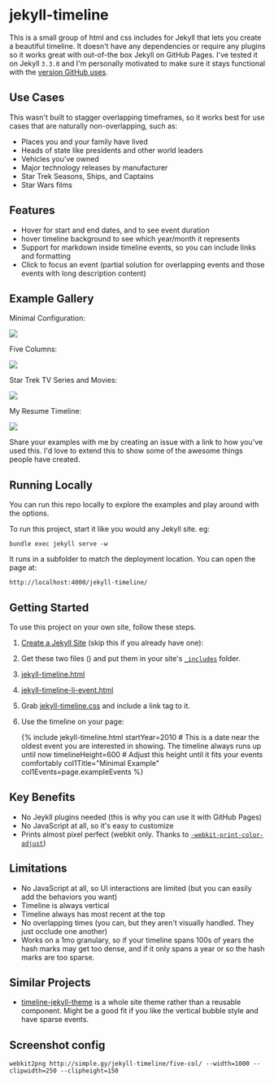 # jekyll-timeline

This is a small group of html and css includes for Jekyll that lets you create a beautiful timeline. It doesn't have any dependencies or require any plugins so it works great with out-of-the box Jekyll on GitHub Pages. I've tested it on Jekyll `3.3.0` and I'm personally motivated to make sure it stays functional with the [version GitHub uses](https://pages.github.com/versions/).

## Use Cases

This wasn't built to stagger overlapping timeframes, so it works best for use cases that are naturally non-overlapping, such as:

* Places you and your family have lived
* Heads of state like presidents and other world leaders
* Vehicles you've owned
* Major technology releases by manufacturer
* Star Trek Seasons, Ships, and Captains
* Star Wars films

## Features

* Hover for start and end dates, and to see event duration
* hover timeline background to see which year/month it represents
* Support for markdown inside timeline events, so you can include links and formatting
* Click to focus an event (partial solution for overlapping events and those events with long description content)

## Example Gallery

Minimal Configuration:

<a href="http://www.simple.gy/jekyll-timeline/example-minimal/">
<img src="https://github.com/SimplGy/jekyll-timeline/raw/master/_screencaps/simplegyjekylltimelineexampleminimal-clipped.png"/>
</a>

Five Columns:

<a href="http://www.simple.gy/jekyll-timeline/five-col/">
<img src="https://github.com/SimplGy/jekyll-timeline/raw/master/_screencaps/simplegyjekylltimelinefivecol-clipped.png"/>
</a>

Star Trek TV Series and Movies:

<a href="http://www.simple.gy/jekyll-timeline/star-trek/">
<img src="https://github.com/SimplGy/jekyll-timeline/raw/master/_screencaps/simplegyjekylltimelinestartrek-clipped.png"/>
</a>

My Resume Timeline:

<a href="http://simple.gy/resume/pretty">
<img src="https://github.com/SimplGy/jekyll-timeline/raw/master/_screencaps/simplegyresumepretty-clipped.png"/>
</a>

Share your examples with me by creating an issue with a link to how you've used this. I'd love to extend this to show some of the awesome things people have created.

## Running Locally

You can run this repo locally to explore the examples and play around with the options.

To run this project, start it like you would any Jekyll site. eg:

    bundle exec jekyll serve -w

It runs in a subfolder to match the deployment location. You can open the page at:

    http://localhost:4000/jekyll-timeline/

## Getting Started

To use this project on your own site, follow these steps.

1. [Create a Jekyll Site](https://jekyllrb.com/docs/quickstart/) (skip this if you already have one):
2. Get these two files () and put them in your site's [`_includes`](https://github.com/SimplGy/jekyll-timeline/tree/master/_includes) folder.
  1. [jekyll-timeline.html](https://github.com/SimplGy/jekyll-timeline/tree/master/_includes/jekyll-timeline.html)
  2. [jekyll-timeline-li-event.html](https://github.com/SimplGy/jekyll-timeline/tree/master/_includes/jekyll-timeline-li-event.html)
3. Grab [jekyll-timeline.css](https://github.com/SimplGy/jekyll-timeline/tree/master/_includes/jekyll-timeline.css) and include a link tag to it.
4. Use the timeline on your page:

    {% include jekyll-timeline.html
       startYear=2010 # This is a date near the oldest event you are interested in showing. The timeline always runs up until now
       timelineHeight=600 # Adjust this height until it fits your events comfortably
       col1Title="Minimal Example"
       col1Events=page.exampleEvents
    %}

## Key Benefits

* No Jeykll plugins needed (this is why you can use it with GitHub Pages)
* No JavaScript at all, so it's easy to customize
* Prints almost pixel perfect (webkit only. Thanks to [`-webkit-print-color-adjust`](https://developer.mozilla.org/en-US/docs/Web/CSS/-webkit-print-color-adjust))

## Limitations

* No JavaScript at all, so UI interactions are limited (but you can easily add the behaviors you want)
* Timeline is always vertical
* Timeline always has most recent at the top
* No overlapping times (you can, but they aren't visually handled. They just occlude one another)
* Works on a 1mo granulary, so if your timeline spans 100s of years the hash marks may get too dense, and if it only spans a year or so the hash marks are too sparse. 

## Similar Projects

* [timeline-jekyll-theme](https://github.com/kirbyt/timeline-jekyll-theme) is a whole site theme rather than a reusable component. Might be a good fit if you like the vertical bubble style and have sparse events.

## Screenshot config

    webkit2png http://simple.gy/jekyll-timeline/five-col/ --width=1000 --clipwidth=250 --clipheight=150

